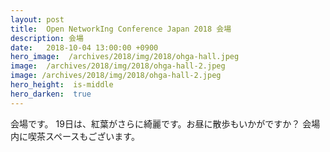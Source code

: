 ```yaml
---
layout: post
title:  Open NetworkIng Conference Japan 2018 会場
description: 会場
date:   2018-10-04 13:00:00 +0900
hero_image:  /archives/2018/img/2018/ohga-hall.jpeg
image:  /archives/2018/img/2018/ohga-hall-2.jpeg
image: /archives/2018/img/2018/ohga-hall-2.jpeg
hero_height:  is-middle
hero_darken:  true
---
```


会場です。
19日は、紅葉がさらに綺麗です。お昼に散歩もいかがですか？
会場内に喫茶スペースもございます。